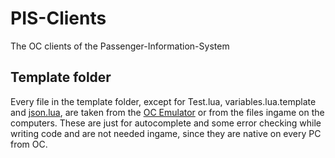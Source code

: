 # PIS-Clients
The OC clients of the Passenger-Information-System

## Template folder
Every file in the template folder, except for Test.lua, variables.lua.template and [json.lua](https://github.com/rxi/json.lua), are taken from the [OC Emulator](https://github.com/zenith391/OCEmu) or from the files ingame on the computers. These are just for autocomplete and some error checking while writing code and are not needed ingame, since they are native on every PC from OC.
